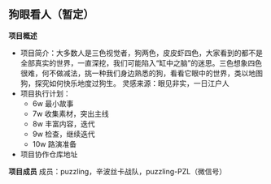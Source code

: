 ## 狗眼看人（暂定）
 **项目概述**
- 项目简介：大多数人是三色视觉者，狗两色，皮皮虾四色，大家看到的都不是全部真实的世界，一直深挖，我们可能陷入“缸中之脑”的迷思。三色想象四色很难，何不做减法，挑一种我们身边熟悉的狗，看看它眼中的世界，类以地图狗，探究如何快乐地度过狗生。
灵感来源：眼见非实，一日江户人
- 项目执行计划：
  - 6w 最小故事
  - 7w 收集素材，突出主线
  - 8w 丰富内容，迭代
  - 9w 检查，继续迭代
  - 10w 路演准备
- 项目协作仓库地址

**项目成员**
  成员：puzzling，辛波丝卡战队，puzzling-PZL（微信号）















